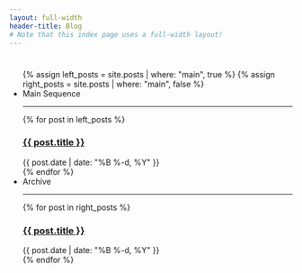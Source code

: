 ```yaml
---
layout: full-width
header-title: Blog
# Note that this index page uses a full-width layout!
---
```


  <h1 class="content-listing-header sans"></h1>
  <ul class="content-listing">
    {% assign left_posts = site.posts | where: "main", true %}
    {% assign right_posts = site.posts | where: "main", false %}
    <li class="left-column">Main Sequence
      <hr class="slender">
        {% for post in left_posts %}
            <div class="post-container">
                <a href="{{ post.url | prepend: site.baseurl }}"><h3 class="post-title contrast">{{ post.title }}</h3></a>
                <span class="smaller">{{ post.date | date: "%B %-d, %Y" }}</span>
            </div>
        {% endfor %}
    </li>
    <li class="right-column">Archive
      <hr class="slender">
        {% for post in right_posts %}
            <div class="post-container">
                <a href="{{ post.url | prepend: site.baseurl }}"><h3 class="post-title contrast">{{ post.title }}</h3></a>
                <span class="smaller">{{ post.date | date: "%B %-d, %Y" }}</span>
            </div>
        {% endfor %}
    </li>
</ul>
